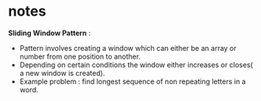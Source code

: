 # notes
**Sliding Window Pattern** : 
 * Pattern involves creating a window which can either be an array or number from one position to another. 
 * Depending on certain conditions the window either increases or closes( a new window is created). 
 * Example problem : find longest sequence of non repeating letters in a word. 
 
